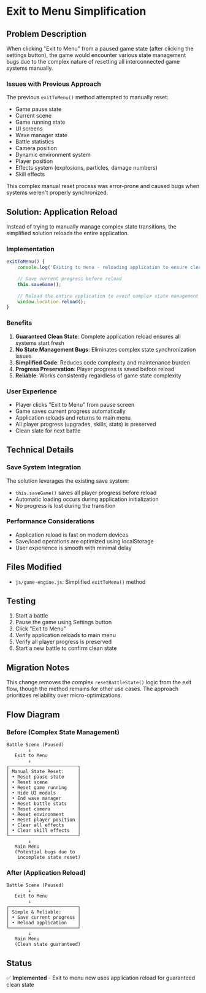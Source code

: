 # Exit to Menu Simplification

## Problem Description
When clicking "Exit to Menu" from a paused game state (after clicking the settings button), the game would encounter various state management bugs due to the complex nature of resetting all interconnected game systems manually.

### Issues with Previous Approach
The previous `exitToMenu()` method attempted to manually reset:
- Game pause state
- Current scene
- Game running state  
- UI screens
- Wave manager state
- Battle statistics
- Camera position
- Dynamic environment system
- Player position
- Effects system (explosions, particles, damage numbers)
- Skill effects

This complex manual reset process was error-prone and caused bugs when systems weren't properly synchronized.

## Solution: Application Reload
Instead of trying to manually manage complex state transitions, the simplified solution reloads the entire application.

### Implementation
```javascript
exitToMenu() {
    console.log('Exiting to menu - reloading application to ensure clean state');
    
    // Save current progress before reload
    this.saveGame();
    
    // Reload the entire application to avoid complex state management issues
    window.location.reload();
}
```

### Benefits
1. **Guaranteed Clean State**: Complete application reload ensures all systems start fresh
2. **No State Management Bugs**: Eliminates complex state synchronization issues
3. **Simplified Code**: Reduces code complexity and maintenance burden
4. **Progress Preservation**: Player progress is saved before reload
5. **Reliable**: Works consistently regardless of game state complexity

### User Experience
- Player clicks "Exit to Menu" from pause screen
- Game saves current progress automatically
- Application reloads and returns to main menu
- All player progress (upgrades, skills, stats) is preserved
- Clean slate for next battle

## Technical Details

### Save System Integration
The solution leverages the existing save system:
- `this.saveGame()` saves all player progress before reload
- Automatic loading occurs during application initialization
- No progress is lost during the transition

### Performance Considerations
- Application reload is fast on modern devices
- Save/load operations are optimized using localStorage
- User experience is smooth with minimal delay

## Files Modified
- `js/game-engine.js`: Simplified `exitToMenu()` method

## Testing
1. Start a battle
2. Pause the game using Settings button  
3. Click "Exit to Menu"
4. Verify application reloads to main menu
5. Verify all player progress is preserved
6. Start a new battle to confirm clean state

## Migration Notes
This change removes the complex `resetBattleState()` logic from the exit flow, though the method remains for other use cases. The approach prioritizes reliability over micro-optimizations.

## Flow Diagram

### Before (Complex State Management)
```
Battle Scene (Paused)
        ↓
   Exit to Menu
        ↓
┌─────────────────────────┐
│ Manual State Reset:     │
│ • Reset pause state     │
│ • Reset scene           │
│ • Reset game running    │
│ • Hide UI modals        │
│ • End wave manager      │
│ • Reset battle stats    │
│ • Reset camera          │
│ • Reset environment     │
│ • Reset player position │
│ • Clear all effects     │
│ • Clear skill effects   │
└─────────────────────────┘
        ↓
   Main Menu
   (Potential bugs due to
    incomplete state reset)
```

### After (Application Reload)
```
Battle Scene (Paused)
        ↓
   Exit to Menu
        ↓
┌─────────────────────────┐
│ Simple & Reliable:      │
│ • Save current progress │
│ • Reload application    │
└─────────────────────────┘
        ↓
   Main Menu
   (Clean state guaranteed)
```

## Status
✅ **Implemented** - Exit to menu now uses application reload for guaranteed clean state